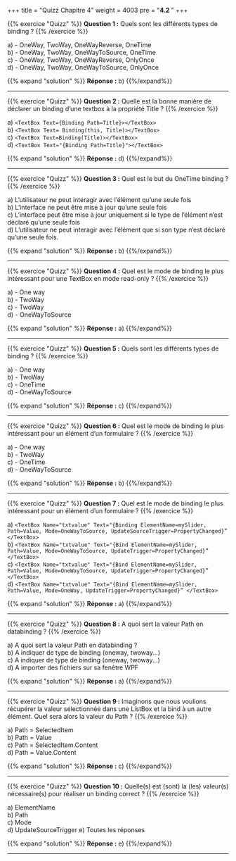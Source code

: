 +++
title = "Quizz Chapitre 4"
weight = 4003
pre = "<b>4.2 </b>"
+++

{{% exercice "Quizz" %}}
**Question 1 :** Quels sont les différents types de binding ?
{{% /exercice %}}

a)	-	OneWay, TwoWay, OneWayReverse, OneTime   
b)	-	OneWay, TwoWay, OneWayToSource, OneTime  
c)	-	OneWay, TwoWay, OneWayReverse, OnlyOnce    
d)	-	OneWay, TwoWay, OneWayToSource, OnlyOnce


{{% expand "solution" %}}
**Réponse :** b)
{{%/expand%}}

---


{{% exercice "Quizz" %}}
**Question 2 :** Quelle est la bonne manière de déclarer un binding d’une textbox à la propriété Title ?
{{% /exercice %}}

a)	```<TextBox Text={Binding Path=Title}></TextBox>  ```  
b)	```<TextBox Text= Binding(this, Title)></TextBox>  ```  
c)	```<TextBox Text=Binding(Title)></TextBox> ```   
d)	```<TextBox Text="{Binding Path=Title}"></TextBox>    ```  


{{% expand "solution" %}}
**Réponse :** d)
{{%/expand%}}

---


{{% exercice "Quizz" %}}
**Question 3 :** Quel est le but du OneTime binding ?
{{% /exercice %}}

a)	L’utilisateur ne peut interagir avec l’élément qu’une seule fois    
b)	L’interface ne peut être mise à jour qu’une seule fois  
c)	L’interface peut être mise à jour uniquement si le type de l’élément n’est déclaré qu’une seule fois   
d)	L’utilisateur ne peut interagir avec l’élément que si son type n’est déclaré qu’une seule fois.


{{% expand "solution" %}}
**Réponse :** b)
{{%/expand%}}

---


{{% exercice "Quizz" %}}
**Question 4 :** Quel est le mode de binding le plus intéressant pour une TextBox en mode read-only ?
{{% /exercice %}}

a)	-	One way  
b)	-	TwoWay  
c)	-	TwoWay  
d)	-	OneWayToSource  


{{% expand "solution" %}}
**Réponse :** a)
{{%/expand%}}

---


{{% exercice "Quizz" %}}
**Question 5 :** Quels sont les différents types de binding ?
{{% /exercice %}}

a)	-	One way  
b)	-	TwoWay  
c)	-	OneTime    
d)	-	OneWayToSource


{{% expand "solution" %}}
**Réponse :** c)
{{%/expand%}}

---


{{% exercice "Quizz" %}}
**Question 6 :** Quel est le mode de binding le plus intéressant pour un élément d’un formulaire ?
{{% /exercice %}}

a)	-	One way  
b)	-	TwoWay  
c)	-	OneTime    
d)	-	OneWayToSource  


{{% expand "solution" %}}
**Réponse :** b)
{{%/expand%}}

---


{{% exercice "Quizz" %}}
**Question 7 :** Quel est le mode de binding le plus intéressant pour un élément d’un formulaire ?
{{% /exercice %}}

a)	```<TextBox Name="txtvalue" Text="{Binding ElementName=mySlider, Path=Value, Mode=OneWayToSource, UpdateSourceTrigger=PropertyChanged}” </TextBox> ```  
b)	```<TextBox Name="txtvalue" Text="{Bind ElementName=mySlider, Path=Value, Mode=OneWayToSource, UpdateTrigger=PropertyChanged}” </TextBox>  ```  
c)	```<TextBox Name="txtvalue" Text="{Bind ElementName=mySlider, Path=Value, Mode=OneWayToSource, UpdateTrigger=PropertyChanged}” </TextBox> ```   
d)	```<TextBox Name="txtvalue" Text="{Bind ElementName=mySlider, Path=Value, Mode=OneWay, UpdateTrigger=PropertyChanged}” </TextBox> ```  


{{% expand "solution" %}}
**Réponse :** a)
{{%/expand%}}

---


{{% exercice "Quizz" %}}
**Question 8 :** A quoi sert la valeur Path en databinding ?
{{% /exercice %}}

a)	A quoi sert la valeur Path en databinding ?  
b)	A indiquer de type de binding (oneway, twoway...)  
c)	A indiquer de type de binding (oneway, twoway...)  
d)	A importer des fichiers sur sa fenêtre WPF


{{% expand "solution" %}}
**Réponse :** a)
{{%/expand%}}

---


{{% exercice "Quizz" %}}
**Question 9 :** Imaginons que nous voulions récupérer la valeur sélectionnée dans une ListBox et la bind à un autre élément. Quel sera alors la valeur du Path ?
{{% /exercice %}}

a)	Path = SelectedItem   
b)	Path = Value  
c)	Path = SelectedItem.Content  
d)	Path = Value.Content


{{% expand "solution" %}}
**Réponse :** c)
{{%/expand%}}

---


{{% exercice "Quizz" %}}
**Question 10 :** Quelle(s) est (sont) la (les) valeur(s) nécessaire(s) pour réaliser un binding correct ?
{{% /exercice %}}

a)	ElementName  
b)	Path   
c)	Mode   
d)	UpdateSourceTrigger
e) Toutes les réponses

{{% expand "solution" %}}
**Réponse :** e)
{{%/expand%}}

---